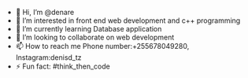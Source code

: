 - 👋 Hi, I’m @denare
- 👀 I’m interested in front end web development and c++ programming 
- 🌱 I’m currently learning Database application 
- 💞️ I’m looking to collaborate on web development 
- 📫 How to reach me Phone number:+255678049280, Instagram:denisd_tz
- ⚡ Fun fact: #think_then_code


